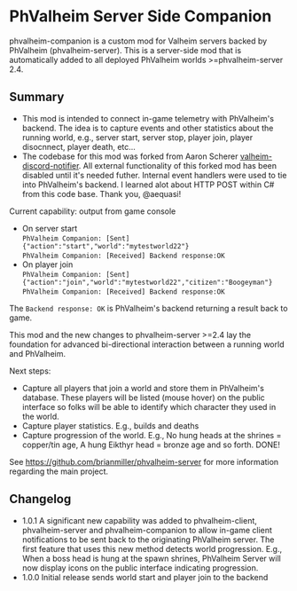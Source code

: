 # PhValheim Server Side Companion

phvalheim-companion is a custom mod for Valheim servers backed by PhValheim (phvalheim-server). This is a server-side mod that is automatically added to all deployed PhValheim worlds >=phvalheim-server 2.4.

## Summary

- This mod is intended to connect in-game telemetry with PhValheim's backend. The idea is to capture events and other statistics about the running world, e.g., server start, server stop, player join, player disocnnect, player death, etc...
- The codebase for this mod was forked from Aaron Scherer [valheim-discord-notifier](https://github.com/aequasi/valheim-discord-notifier). All external functionality of this forked mod has been disabled until it's needed futher.  Internal event handlers were used to tie into PhValheim's backend.  I learned alot about HTTP POST within C# from this code base. Thank you, @aequasi!

Current capability: output from game console
- On server start<br>
`PhValheim Companion: [Sent] {"action":"start","world":"mytestworld22"}`<br>
`PhValheim Companion: [Received] Backend response:OK`<br>
- On player join<br>
`PhValheim Companion: [Sent] {"action":"join","world":"mytestworld22","citizen":"Boogeyman"}`<br>
`PhValheim Companion: [Received] Backend response:OK`<br>

The `Backend response: OK` is PhValheim's backend returning a result back to game.

This mod and the new changes to phvalheim-server >=2.4 lay the foundation for advanced bi-directional interaction between a running world and PhValheim.

Next steps:
- Capture all players that join a world and store them in PhValheim's database.  These players will be listed (mouse hover) on the public interface so folks will be able to identify which character they used in the world.
- Capture player statistics. E.g., builds and deaths
- Capture progression of the world. E.g., No hung heads at the shrines = copper/tin age, A hung Eikthyr head = bronze age and so forth. DONE!

See https://github.com/brianmiller/phvalheim-server for more information regarding the main project.

## Changelog

- 1.0.1 A significant new capability was added to phvalheim-client, phvalheim-server and phvalheim-companion to allow in-game client notifications to be sent back to the originating PhValheim server. The first feature that uses this new method detects world progression. E.g., When a boss head is hung at the spawn shrines, PhValheim Server will now display icons on the public interface indicating progression.
- 1.0.0 Initial release sends world start and player join to the backend